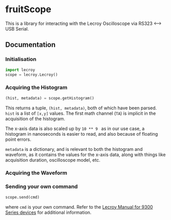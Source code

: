 # fruitScope

This is a library for interacting with the Lecroy Oscilloscope via RS323 <--> USB Serial.

## Documentation

### Initialisation
```python
import lecroy
scope = lecroy.Lecroy()
```

### Acquiring the Histogram

```python
(hist, metadata) = scope.getHistogram()
```

This returns a tuple, ```(hist, metadata)```, both of which have been parsed. ```hist``` is a list of ```[x,y]``` values. The first math channel (```TA```) is implicit in the acquisition of the histogram.

The x-axis data is also scaled up by ```10 ** 9 ``` as in our use case, a histogram in nanoseconds is easier to read, and also because of floating point errors.

```metadata``` is a dictionary, and is relevant to both the histogram and waveform, as it contains the values for the x-axis data, along with things like acquisition duration, oscilloscope model, etc. 

### Acquiring the Waveform

### Sending your own command

```python
scope.send(cmd)
```
where ```cmd``` is your own command. Refer to the [Lecroy Manual for 9300 Series devices](http://cdn.teledynelecroy.com/files/manuals/9300-rcm_reva.pdf) for additional information.
